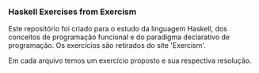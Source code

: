 ### Haskell Exercises from Exercism

Este repositório foi criado para o estudo da linguagem Haskell, dos conceitos de programação funcional e do paradigma declarativo de programação. Os exercícios são retirados do site 'Exercism'.

Em cada arquivo temos um exercício proposto e sua respectiva resolução.
